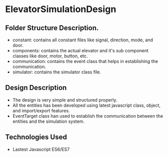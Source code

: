 # ElevatorSimulationDesign

## Folder Structure Description.
* constant: contains all constant files like signal, direction, mode, and door.
* components: contains the actual elevator and it's sub component classes like door, motor, button, etc.
* communication: contains the event class that helps in establishing the communication.
* simulator: contains the simulator class file.

## Design Description
* The design is very simple and structured properly.
* All the entities has been developed using latest javascript class, object, and import/export features.
* EventTarget class han used to establish the communication between the entities and the simulation system.

## Technologies Used
* Lastest Javascript ES6/ES7
